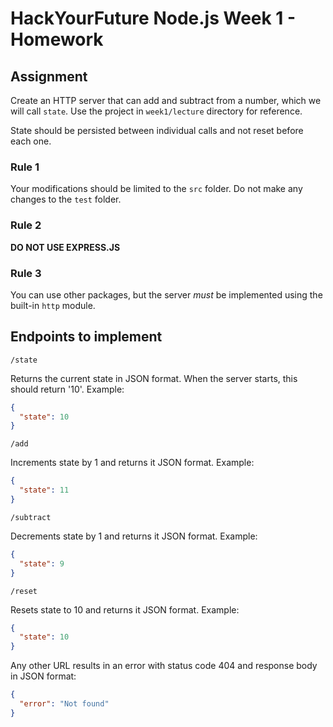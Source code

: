 # HackYourFuture Node.js Week 1 - Homework

## Assignment

Create an HTTP server that can add and subtract from a number, which we will
call `state`. Use the project in `week1/lecture` directory for reference.

State should be persisted between individual calls and not reset before each
one.

### Rule 1

Your modifications should be limited to the `src` folder. Do not make any
changes to the `test` folder.

### Rule 2

**DO NOT USE EXPRESS.JS**

### Rule 3

You can use other packages, but the server _must_ be implemented using the
built-in `http` module.

## Endpoints to implement

`/state`

Returns the current state in JSON format. When the server starts, this should
return '10'. Example:

```json
{
  "state": 10
}
```

`/add`

Increments state by 1 and returns it JSON format. Example:

```json
{
  "state": 11
}
```

`/subtract`

Decrements state by 1 and returns it JSON format. Example:

```json
{
  "state": 9
}
```

`/reset`

Resets state to 10 and returns it JSON format. Example:

```json
{
  "state": 10
}
```

Any other URL results in an error with status code 404 and response body in JSON
format:

```json
{
  "error": "Not found"
}
```
